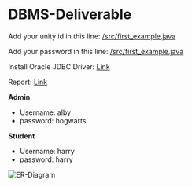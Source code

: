 # DBMS-Deliverable

Add your unity id in this line: [/src/first_example.java](https://github.com/VivekBhat/DBMS-Deliverable/blob/master/src/first_example.java#L18)

Add your password in this line: [/src/first_example.java](https://github.com/VivekBhat/DBMS-Deliverable/blob/master/src/first_example.java#L19)

Install Oracle JDBC Driver: [Link](http://www.oracle.com/technetwork/database/enterprise-edition/jdbc-112010-090769.html)

Report: [Link](https://docs.google.com/document/d/1CjkWKXYAQ6Ku9q1dr2YuRNicrPCz_Jtz8mlYHNN84qE/edit?usp=sharing)

**Admin**

* Username: alby
* password: hogwarts

**Student**

* Username: harry
* password: harry

![ER-Diagram](https://github.com/VivekBhat/DBMS-Deliverable/blob/master/Resources/ERD1.png)
